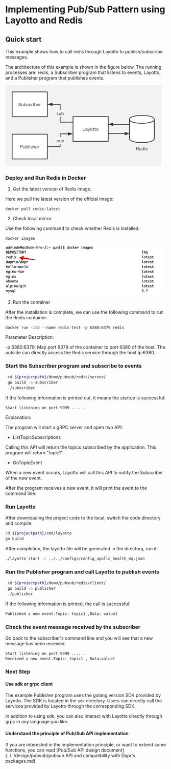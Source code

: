 # Implementing Pub/Sub Pattern using Layotto and Redis

## Quick start

This example shows how to call redis through Layotto to publish/subscribe messages.

The architecture of this example is shown in the figure below. The running processes are: redis, a Subscriber program that listens to events, Layotto, and a Publisher program that publishes events.

![img_1.png](../../../../img/mq/start/img_1.png)

### Deploy and Run Redis in Docker

1. Get the latest version of Redis image.
   
Here we pull the latest version of the official image:

```shell
docker pull redis:latest
```

2. Check local mirror

Use the following command to check whether Redis is installed:

```shell
docker images
```
![img.png](../../../../img/mq/start/img.png)

3. Run the container

After the installation is complete, we can use the following command to run the Redis container:

```shell
docker run -itd --name redis-test -p 6380:6379 redis
```

Parameter Description:

-p 6380:6379: Map port 6379 of the container to port 6380 of the host. The outside can directly access the Redis service through the host ip:6380.

### Start the Subscriber program and subscribe to events
```bash
 cd ${projectpath}/demo/pubsub/redis/server/
 go build -o subscriber
 ./subscriber
```
If the following information is printed out, it means the startup is successful:

```shell
Start listening on port 9999 ...... 
```

Explanation:

The program will start a gRPC server and open two API:

- ListTopicSubscriptions

Calling this API will return the topics subscribed by the application. This program will return "topic1"

- OnTopicEvent

When a new event occurs, Layotto will call this API to notify the Subscriber of the new event.

After the program receives a new event, it will print the event to the command line.

### Run Layotto

After downloading the project code to the local, switch the code directory and compile:

```bash
cd ${projectpath}/cmd/layotto
go build
```

After completion, the layotto file will be generated in the directory, run it:

```bash
./layotto start -c ../../configs/config_apollo_health_mq.json
```

### Run the Publisher program and call Layotto to publish events

```bash
 cd ${projectpath}/demo/pubsub/redis/client/
 go build -o publisher
 ./publisher
```

If the following information is printed, the call is successful:

```bash
Published a new event.Topic: topic1 ,Data: value1 
```

### Check the event message received by the subscriber

Go back to the subscriber's command line and you will see that a new message has been received:

```shell
Start listening on port 9999 ...... 
Received a new event.Topic: topic1 , Data:value1 
```

### Next Step
#### Use sdk or grpc client
The example Publisher program uses the golang version SDK provided by Layotto. The SDK is located in the `sdk` directory. Users can directly call the services provided by Layotto through the corresponding SDK.

In addition to using sdk, you can also interact with Layotto directly through grpc in any language you like.

#### Understand the principle of Pub/Sub API implementation

If you are interested in the implementation principle, or want to extend some functions, you can read [Pub/Sub API design document](../../design/pubsub/pubsub API and compatibility with Dapr's packages.md)